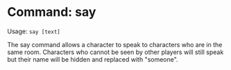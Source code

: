 # Command: say
Usage: `say [text]`

The say command allows a character to speak to characters who are in the same
room. Characters who cannot be seen by other players will still speak but their
name will be hidden and replaced with "someone".
